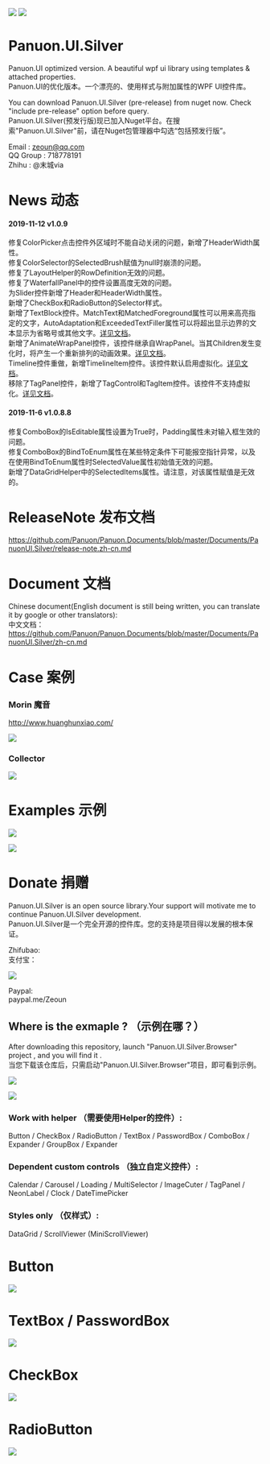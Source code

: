 <a href="https://996.icu" target='_blank'><img src="https://img.shields.io/badge/link-996.icu-red.svg"></a>
<a href="https://996.icu" target='_blank'><img src="https://camo.githubusercontent.com/8948ee9e753309fa3e978b3a0bdeda5a0c3f98ec/68747470733a2f2f696d672e736869656c64732e696f2f62616467652f2e6e65742d253345253344342e302d626c75652e737667"></a>

# Panuon.UI.Silver
Panuon.UI optimized version. A beautiful wpf ui library using templates &amp; attached properties.  
Panuon.UI的优化版本。一个漂亮的、使用样式与附加属性的WPF UI控件库。

You can download Panuon.UI.Silver (pre-release) from nuget now. Check "include pre-release" option before query.  
Panuon.UI.Silver(预发行版)现已加入Nuget平台。在搜索"Panuon.UI.Silver"前，请在Nuget包管理器中勾选“包括预发行版”。  

Email : zeoun@qq.com  
QQ Group : 718778191  
Zhihu : @末城via

# News 动态  
#### 2019-11-12 v1.0.9
修复ColorPicker点击控件外区域时不能自动关闭的问题，新增了HeaderWidth属性。  
修复ColorSelector的SelectedBrush赋值为null时崩溃的问题。  
修复了LayoutHelper的RowDefinition无效的问题。  
修复了WaterfallPanel中的控件设置高度无效的问题。  
为Slider控件新增了Header和HeaderWidth属性。  
新增了CheckBox和RadioButton的Selector样式。  
新增了TextBlock控件。MatchText和MatchedForeground属性可以用来高亮指定的文字，AutoAdaptation和ExceededTextFiller属性可以将超出显示边界的文本显示为省略号或其他文字。[详见文档](
https://github.com/Panuon/Panuon.Documents/blob/master/Documents/PanuonUI.Silver/zh-cn.md#textblock-%E6%96%87%E6%9C%AC%E6%8E%A7%E4%BB%B6)。  
新增了AnimateWrapPanel控件，该控件继承自WrapPanel。当其Children发生变化时，将产生一个重新排列的动画效果。[详见文档](  
https://github.com/Panuon/Panuon.Documents/blob/master/Documents/PanuonUI.Silver/zh-cn.md#animatewrappanel-%E5%8A%A8%E7%94%BB%E6%8D%A2%E8%A1%8C%E9%9D%A2%E6%9D%BF)。  
Timeline控件重做，新增TimelineItem控件。该控件默认启用虚拟化。[详见文档](  
https://github.com/Panuon/Panuon.Documents/blob/master/Documents/PanuonUI.Silver/zh-cn.md#timeline-%E6%97%B6%E9%97%B4%E8%BD%B4)。  
移除了TagPanel控件，新增了TagControl和TagItem控件。该控件不支持虚拟化。[详见文档](https://github.com/Panuon/Panuon.Documents/blob/master/Documents/PanuonUI.Silver/zh-cn.md#tagcontrol-%E6%A0%87%E7%AD%BE%E6%9D%BF)。   
  

#### 2019-11-6 v1.0.8.8
修复ComboBox的IsEditable属性设置为True时，Padding属性未对输入框生效的问题。  
修复ComboBox的BindToEnum属性在某些特定条件下可能报空指针异常，以及在使用BindToEnum属性时SelectedValue属性初始值无效的问题。  
新增了DataGridHelper中的SelectedItems属性。请注意，对该属性赋值是无效的。  

# ReleaseNote 发布文档  

https://github.com/Panuon/Panuon.Documents/blob/master/Documents/PanuonUI.Silver/release-note.zh-cn.md

# Document 文档

Chinese document(English document is still being written, you can translate it by google or other translators):  
中文文档：  
https://github.com/Panuon/Panuon.Documents/blob/master/Documents/PanuonUI.Silver/zh-cn.md

# Case 案例  

### Morin 魔音

http://www.huanghunxiao.com/  
  
![](https://panuonui-silver-1252047526.cos.ap-chengdu.myqcloud.com/case_morin_4.png)  

### Collector 

![](https://panuonui-silver-1252047526.cos.ap-chengdu.myqcloud.com/case_collector_1.png)  

# Examples 示例  

![](https://panuonui-silver-1252047526.cos.ap-chengdu.myqcloud.com/window_1.png)

![](https://panuonui-silver-1252047526.cos.ap-chengdu.myqcloud.com/window_2.png)

# Donate  捐赠
Panuon.UI.Silver is an open source library.Your support will motivate me to continue Panuon.UI.Silver development.    
Panuon.UI.Silver是一个完全开源的控件库。您的支持是项目得以发展的根本保证。

Zhifubao:  
支付宝：

![](https://panuonui-silver-1252047526.cos.ap-chengdu.myqcloud.com/zhifubao.jpg)

Paypal:  
paypal.me/Zeoun  


## Where is the exmaple ? （示例在哪？）
After downloading this repository, launch "Panuon.UI.Silver.Browser" project , and you will find it .  
当您下载该仓库后，只需启动"Panuon.UI.Silver.Browser"项目，即可看到示例。

![](https://panuonui-silver-1252047526.cos.ap-chengdu.myqcloud.com/step1.png)

![](https://panuonui-silver-1252047526.cos.ap-chengdu.myqcloud.com/temp.jpg)
### Work with helper （需要使用Helper的控件）:
Button / CheckBox / RadioButton / TextBox / PasswordBox / ComboBox / Expander / GroupBox / Expander

### Dependent custom controls （独立自定义控件）:
Calendar / Carousel / Loading / MultiSelector / ImageCuter / TagPanel / NeonLabel / Clock / DateTimePicker

### Styles only （仅样式）:
DataGrid / ScrollViewer (MiniScrollViewer)

# Button 

![](https://panuonui-silver-1252047526.cos.ap-chengdu.myqcloud.com/button.jpg)

# TextBox / PasswordBox

![](https://panuonui-silver-1252047526.cos.ap-chengdu.myqcloud.com/textbox.jpg)

# CheckBox

![](https://panuonui-silver-1252047526.cos.ap-chengdu.myqcloud.com/checkbox.jpg)

# RadioButton

![](https://panuonui-silver-1252047526.cos.ap-chengdu.myqcloud.com/radiobutton.jpg)
